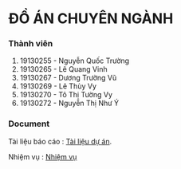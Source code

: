 # ĐỒ ÁN CHUYÊN NGÀNH

### Thành viên
1. 19130255 - Nguyễn Quốc Trường  
2. 19130265 - Lê Quang Vinh
3. 19130267 - Dương Trường Vũ
4. 19130269 - Lê Thùy Vy
5. 19130270 - Tô Thị Tường Vy
6. 19130272 - Nguyễn Thị Như Ý


### Document
Tài liệu báo cáo : [Tài liệu dự án](https://docs.google.com/document/d/1ZjqLbDLy1h-r35Vldo6q48lGvM-aIo32/edit?usp=share_link&ouid=118296750039615971151&rtpof=true&sd=true).

Nhiệm vụ : [Nhiệm vụ](https://docs.google.com/spreadsheets/d/1F_ypC0Q0onUH1-iE7ReRArNh2eY7F-YO/edit?usp=share_link&ouid=118296750039615971151&rtpof=true&sd=true)
